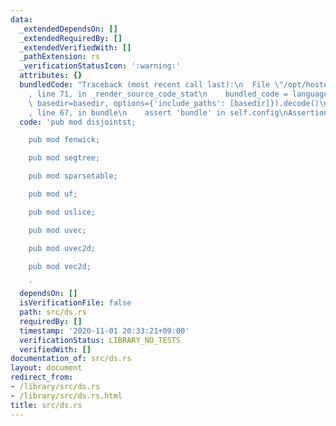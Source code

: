 ```yaml
---
data:
  _extendedDependsOn: []
  _extendedRequiredBy: []
  _extendedVerifiedWith: []
  _pathExtension: rs
  _verificationStatusIcon: ':warning:'
  attributes: {}
  bundledCode: "Traceback (most recent call last):\n  File \"/opt/hostedtoolcache/Python/3.9.0/x64/lib/python3.9/site-packages/onlinejudge_verify/documentation/build.py\"\
    , line 71, in _render_source_code_stat\n    bundled_code = language.bundle(stat.path,\
    \ basedir=basedir, options={'include_paths': [basedir]}).decode()\n  File \"/opt/hostedtoolcache/Python/3.9.0/x64/lib/python3.9/site-packages/onlinejudge_verify/languages/user_defined.py\"\
    , line 67, in bundle\n    assert 'bundle' in self.config\nAssertionError\n"
  code: 'pub mod disjointst;

    pub mod fenwick;

    pub mod segtree;

    pub mod sparsetable;

    pub mod uf;

    pub mod uslice;

    pub mod uvec;

    pub mod uvec2d;

    pub mod vec2d;

    '
  dependsOn: []
  isVerificationFile: false
  path: src/ds.rs
  requiredBy: []
  timestamp: '2020-11-01 20:33:21+09:00'
  verificationStatus: LIBRARY_NO_TESTS
  verifiedWith: []
documentation_of: src/ds.rs
layout: document
redirect_from:
- /library/src/ds.rs
- /library/src/ds.rs.html
title: src/ds.rs
---
```

